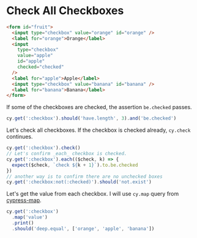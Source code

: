 # Check All Checkboxes

<!-- fiddle Check all checkboxes -->

```html
<form id="fruit">
  <input type="checkbox" value="orange" id="orange" />
  <label for="orange">Orange</label>
  <input
    type="checkbox"
    value="apple"
    id="apple"
    checked="checked"
  />
  <label for="apple">Apple</label>
  <input type="checkbox" value="banana" id="banana" />
  <label for="banana">Banana</label>
</form>
```

If some of the checkboxes are checked, the assertion `be.checked` passes.

```js
cy.get(':checkbox').should('have.length', 3).and('be.checked')
```

Let's check all checkboxes. If the checkbox is checked already, `cy.check` continues.

```js
cy.get(':checkbox').check()
// Let's confirm _each_ checkbox is checked.
cy.get(':checkbox').each(($check, k) => {
  expect($check, `check ${k + 1}`).to.be.checked
})
// another way is to confirm there are no unchecked boxes
cy.get(':checkbox:not(:checked)').should('not.exist')
```

Let's get the value from each checkbox. I will use `cy.map` query from [cypress-map](https://github.com/bahmutov/cypress-map).

```js
cy.get(':checkbox')
  .map('value')
  .print()
  .should('deep.equal', ['orange', 'apple', 'banana'])
```

<!-- fiddle-end -->

